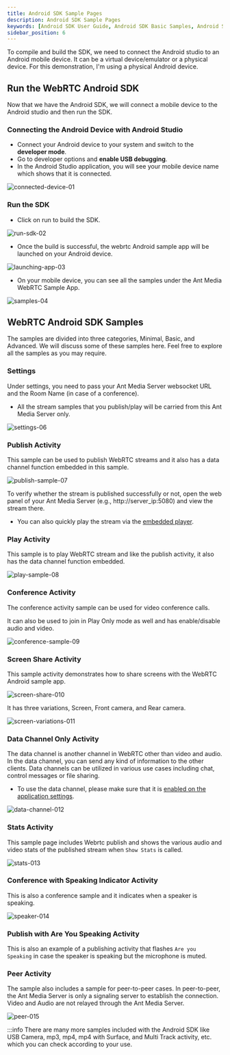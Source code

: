 ```yaml
---
title: Android SDK Sample Pages
description: Android SDK Sample Pages 
keywords: [Android SDK User Guide, Android SDK Basic Samples, Android SDK Minimal Samples, Ant Media Server Documentation, Ant Media Server Tutorials]
sidebar_position: 6
---
```


To compile and build the SDK, we need to connect the Android studio to an Android mobile device. It can be a virtual device/emulator or a physical device. For this demonstration, I'm using a physical Android device.

## Run the WebRTC Android SDK
Now that we have the Android SDK, we will connect a mobile device to the Android studio and then run the SDK.

### Connecting the Android Device with Android Studio
- Connect your Android device to your system and switch to the **developer mode**.
- Go to developer options and **enable USB debugging**.
- In the Android Studio application, you will see your mobile device name which shows that it is connected.

![connected-device-01](https://github.com/user-attachments/assets/86a5433c-736a-4992-a942-f217d2fee6ab)


### Run the SDK
- Click on run to build the SDK.

![run-sdk-02](https://github.com/user-attachments/assets/042b2e65-81a3-443d-b613-0302dbc5c73a)


- Once the build is successful, the webrtc Android sample app will be launched on your Android device.

![launching-app-03](https://github.com/user-attachments/assets/d7d840dc-bca6-4223-bc1f-bfbc1daec2af)


- On your mobile device, you can see all the samples under the Ant Media WebRTC Sample App.

![samples-04](https://github.com/user-attachments/assets/8f587c0b-7b01-43f9-a5e3-b02135832bae)


## WebRTC Android SDK Samples
The samples are divided into three categories, Minimal, Basic, and Advanced. We will discuss some of these samples here. Feel free to explore all the samples as you may require.

### Settings
Under settings, you need to pass your Ant Media Server websocket URL and the Room Name (in case of a conference).
- All the stream samples that you publish/play will be carried from this Ant Media Server only.

![settings-06](https://github.com/user-attachments/assets/1f3c0d6a-40bc-4670-ae24-216fc7f5b9a4)


### Publish Activity 
This sample can be used to publish WebRTC streams and it also has a data channel function embedded in this sample.

![publish-sample-07](https://github.com/user-attachments/assets/e74b608f-f69c-4435-a7a0-1f134aa7f260)


To verify whether the stream is published successfully or not, open the web panel of your Ant Media Server (e.g., http://server_ip:5080) and view the stream there.

- You can also quickly play the stream via the [embedded player](https://antmedia.io/docs/guides/playing-live-stream/embedded-web-player/).

### Play Activity
This sample is to play WebRTC stream and like the publish activity, it also has the data channel function embedded.

![play-sample-08](https://github.com/user-attachments/assets/28abd9d0-2960-4d94-82cf-97d245319b86)


### Conference Activity
The conference activity sample can be used for video conference calls. 

It can also be used to join in Play Only mode as well and has enable/disable audio and video.

![conference-sample-09](https://github.com/user-attachments/assets/0a79cef1-8cce-49cb-80f2-39002925f7c0)


### Screen Share Activity
This sample activity demonstrates how to share screens with the WebRTC Android sample app.

![screen-share-010](https://github.com/user-attachments/assets/bd2e356e-813e-4fa1-894a-04faf1f5456f)


It has three variations, Screen, Front camera, and Rear camera.

![screen-variations-011](https://github.com/user-attachments/assets/7605e5fb-37e7-40e0-9b4e-7e3d6795d4a3)


### Data Channel Only Activity
The data channel is another channel in WebRTC other than video and audio. In the data channel, you can send any kind of information to the other clients. Data channels can be utilized in various use cases including chat, control messages or file sharing.

- To use the data channel, please make sure that it is [enabled on the application settings](https://antmedia.io/docs/guides/publish-live-stream/webrtc/data-channel/#enabling-the-data-channel).

![data-channel-012](https://github.com/user-attachments/assets/fb45451e-be0c-46ce-9479-72627c12a580)

### Stats Activity
This sample page includes Webrtc publish and shows the various audio and video stats of the published stream when `Show Stats` is called.

![stats-013](https://github.com/user-attachments/assets/bc4e309a-a030-4bd9-bd00-7310e0e9a317)


### Conference with Speaking Indicator Activity
This is also a conference sample and it indicates when a speaker is speaking.

![speaker-014](https://github.com/user-attachments/assets/260bdedf-85dd-4f59-9155-19b09b14cabe)


### Publish with Are You Speaking Activity
This is also an example of a publishing activity that flashes `Are you Speaking` in case the speaker is speaking but the microphone is muted.

### Peer Activity
The sample also includes a sample for peer-to-peer cases. In peer-to-peer, the Ant Media Server is only a signaling server to establish the connection. Video and Audio are not relayed through the Ant Media Server.

![peer-015](https://github.com/user-attachments/assets/5f00e8a1-46ed-4ae9-9d61-fc752b60cfcd)


:::info
There are many more samples included with the Android SDK like USB Camera, mp3, mp4, mp4 with Surface, and Multi Track activity, etc. which you can check according to your use.

